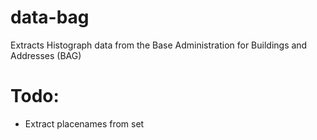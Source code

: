 # data-bag
Extracts Histograph data from the Base Administration for Buildings and Addresses (BAG)

# Todo:
- Extract placenames from set